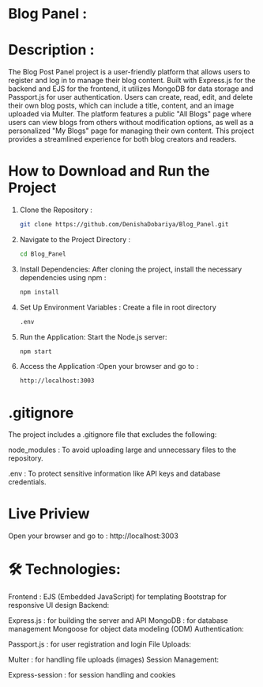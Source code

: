 # Blog Panel :
# Description : 
The Blog Post Panel project is a user-friendly platform that allows users to register and log in to manage their blog content. Built with Express.js for the backend and EJS for the frontend, it utilizes MongoDB for data storage and Passport.js for user authentication. Users can create, read, edit, and delete their own blog posts, which can include a title, content, and an image uploaded via Multer. The platform features a public "All Blogs" page where users can view blogs from others without modification options, as well as a personalized "My Blogs" page for managing their own content. This project provides a streamlined experience for both blog creators and readers.


# How to Download and Run the Project
1. Clone the Repository :
   ```bash
   git clone https://github.com/DenishaDobariya/Blog_Panel.git

3. Navigate to the Project Directory :
   ```bash
   cd Blog_Panel

5. Install Dependencies: After cloning the project, install the necessary dependencies using npm :
   ```bash
   npm install

6. Set Up Environment Variables : Create a file in root directory 
   ```bash
   .env 

8. Run the Application: Start the Node.js server:
   ```bash
   npm start

9. Access the Application :Open your browser and go to : 
   ```bash
   http://localhost:3003 

# .gitignore
The project includes a .gitignore file that excludes the following:

node_modules :  To avoid uploading large and unnecessary files to the repository.

.env :  To protect sensitive information like API keys and database credentials.

# Live Priview
Open your browser and go to : http://localhost:3003
 
# 🛠️ Technologies:

Frontend :
EJS (Embedded JavaScript) for templating
Bootstrap for responsive UI design
Backend:

Express.js : for building the server and API
MongoDB : for database management
Mongoose for object data modeling (ODM)
Authentication:

Passport.js  : for user registration and login
File Uploads:

Multer : for handling file uploads (images)
Session Management:

Express-session :  for session handling and cookies




